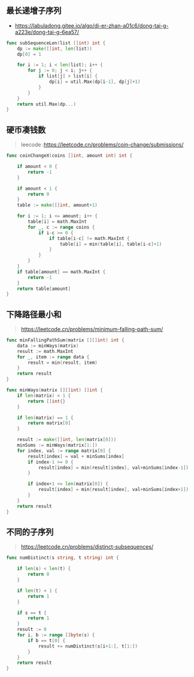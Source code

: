 
## 最长递增子序列
- https://labuladong.gitee.io/algo/di-er-zhan-a01c6/dong-tai-g-a223e/dong-tai-g-6ea57/

```go
func subSequenceLen(list []int) int {
	dp := make([]int, len(list))
	dp[0] = 1

	for i := 1; i < len(list); i++ {
		for j := 0; j < i; j++ {
			if list[j] > list[i] {
				dp[i] = util.Max(dp[i-1], dp[j]+1)
			}
		}
	}
	return util.Max(dp...)
}
```

## 硬币凑钱数
> leecode :https://leetcode.cn/problems/coin-change/submissions/

```go
func coinChangeX(coins []int, amount int) int {

	if amount < 0 {
		return -1
	}

	if amount < 1 {
		return 0
	}
	table := make([]int, amount+1)

	for i := 1; i <= amount; i++ {
		table[i] = math.MaxInt
		for _, c := range coins {
			if i-c >= 0 {
				if table[i-c] != math.MaxInt {
					table[i] = min(table[i], table[i-c]+1)
				}
			}
		}
	}
	if table[amount] == math.MaxInt {
		return -1
	}
	return table[amount]
}
```

## 下降路径最小和

> https://leetcode.cn/problems/minimum-falling-path-sum/

```go
func minFallingPathSum(matrix [][]int) int {
	data := minWays(matrix)
	result := math.MaxInt
	for _, item := range data {
		result = min(result, item)
	}
	return result
}

func minWays(matrix [][]int) []int {
	if len(matrix) < 1 {
		return []int{}
	}

	if len(matrix) == 1 {
		return matrix[0]
	}

	result := make([]int, len(matrix[0]))
	minSums := minWays(matrix[1:])
	for index, val := range matrix[0] {
		result[index] = val + minSums[index]
		if index-1 >= 0 {
			result[index] = min(result[index], val+minSums[index-1])
		}

		if index+1 <= len(matrix[0]) {
			result[index] = min(result[index], val+minSums[index+1])
		}
	}
	return result
}
```

## 不同的子序列

> https://leetcode.cn/problems/distinct-subsequences/

```go
func numDistinct(s string, t string) int {

    if len(s) < len(t) {
		return 0
	}

    if len(t) < 1 {
        return 1
    }

	if s == t {
		return 1
	}
	result := 0
	for i, b := range []byte(s) {
		if b == t[0] {
			result += numDistinct(s[i+1:], t[1:])
		}
	}
	return result
}
```